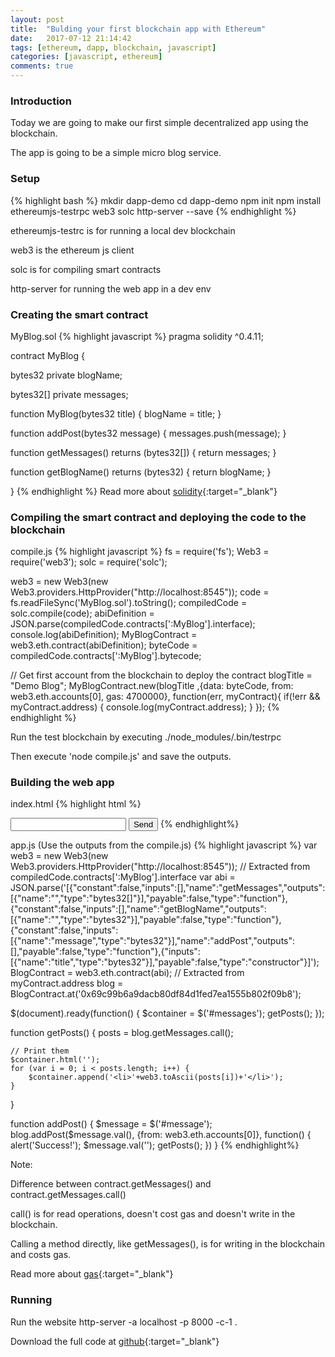```yaml
---
layout: post
title:  "Bulding your first blockchain app with Ethereum"
date:   2017-07-12 21:14:42
tags: [ethereum, dapp, blockchain, javascript]
categories: [javascript, ethereum]
comments: true
---
```


### Introduction
Today we are going to make our first simple decentralized app using the blockchain.

The app is going to be a simple micro blog service.

### Setup
{% highlight bash %}
mkdir dapp-demo
cd dapp-demo
npm init
npm install ethereumjs-testrpc web3 solc http-server --save
{% endhighlight %}

ethereumjs-testrc is for running a local dev blockchain

web3 is the ethereum js client 

solc is for compiling smart contracts

http-server for running the web app in a dev env

### Creating the smart contract
MyBlog.sol
{% highlight javascript %}
pragma solidity ^0.4.11;

contract MyBlog {

  bytes32 private blogName;
  
  bytes32[] private messages;

  function MyBlog(bytes32 title) {
    blogName = title;
  }

  function addPost(bytes32 message) {
    messages.push(message);
  }

  function getMessages() returns (bytes32[]) {
    return messages;
  }

  function getBlogName() returns (bytes32) {
    return blogName;
  }

}
{% endhighlight %}
Read more about [solidity](http://solidity.readthedocs.io/){:target="_blank"}

### Compiling the smart contract and deploying the code to the blockchain
compile.js
{% highlight javascript %}
fs = require('fs');
Web3 = require('web3');
solc = require('solc');

web3 = new Web3(new Web3.providers.HttpProvider("http://localhost:8545"));
code = fs.readFileSync('MyBlog.sol').toString();
compiledCode = solc.compile(code);
abiDefinition = JSON.parse(compiledCode.contracts[':MyBlog'].interface);
console.log(abiDefinition);
MyBlogContract = web3.eth.contract(abiDefinition);
byteCode = compiledCode.contracts[':MyBlog'].bytecode;

// Get first account from the blockchain to deploy the contract
blogTitle = "Demo Blog";
MyBlogContract.new(blogTitle ,{data: byteCode, from: web3.eth.accounts[0], gas: 4700000}, function(err, myContract){
    if(!err && myContract.address) {
        console.log(myContract.address);
    }
});
{% endhighlight %}

Run the test blockchain by executing ./node_modules/.bin/testrpc

Then execute 'node compile.js' and save the outputs. 

### Building the web app

index.html
{% highlight html %}
<html>
    <head>
        <title>Decentralized Blog</title>
        <script src="https://code.jquery.com/jquery-3.2.1.min.js"></script>
        <script src="https://cdn.rawgit.com/ethereum/web3.js/develop/dist/web3.js"></script>
        <script src="app.js"></script>
    </head>
    <body>
        <ul id="messages"></ul>
        <input type="text" id="message"/>
        <button id="send" onClick="addPost()">Send</button>
    </body>
</html>
{% endhighlight%}

app.js (Use the outputs from the compile.js)
{% highlight javascript %}
var web3 = new Web3(new Web3.providers.HttpProvider("http://localhost:8545"));
// Extracted from compiledCode.contracts[':MyBlog'].interface
var abi = JSON.parse('[{"constant":false,"inputs":[],"name":"getMessages","outputs":[{"name":"","type":"bytes32[]"}],"payable":false,"type":"function"},{"constant":false,"inputs":[],"name":"getBlogName","outputs":[{"name":"","type":"bytes32"}],"payable":false,"type":"function"},{"constant":false,"inputs":[{"name":"message","type":"bytes32"}],"name":"addPost","outputs":[],"payable":false,"type":"function"},{"inputs":[{"name":"title","type":"bytes32"}],"payable":false,"type":"constructor"}]');
BlogContract = web3.eth.contract(abi);
// Extracted from myContract.address
blog = BlogContract.at('0x69c99b6a9dacb80df84d1fed7ea1555b802f09b8');

$(document).ready(function() {
    $container = $('#messages');
    getPosts();
});

function getPosts() {
    posts = blog.getMessages.call();

    // Print them
    $container.html('');
    for (var i = 0; i < posts.length; i++) {
        $container.append('<li>'+web3.toAscii(posts[i])+'</li>');
    }
}

function addPost() {
    $message = $('#message');
    blog.addPost($message.val(), {from: web3.eth.accounts[0]}, function() {
        alert('Success!');
        $message.val('');
        getPosts();
    })
}
{% endhighlight%}

Note:

Difference between contract.getMessages() and contract.getMessages.call()

call() is for read operations, doesn't cost gas and doesn't write in the blockchain.

Calling a method directly, like getMessages(), is for writing in the blockchain and costs gas.

Read more about [gas](https://ethereum.stackexchange.com/questions/3/what-is-meant-by-the-term-gas){:target="_blank"}

### Running

Run the website http-server -a localhost -p 8000 -c-1 .

Download the full code at [github](https://github.com/Nytyr/Ethereum-Dapp-Blog){:target="_blank"}